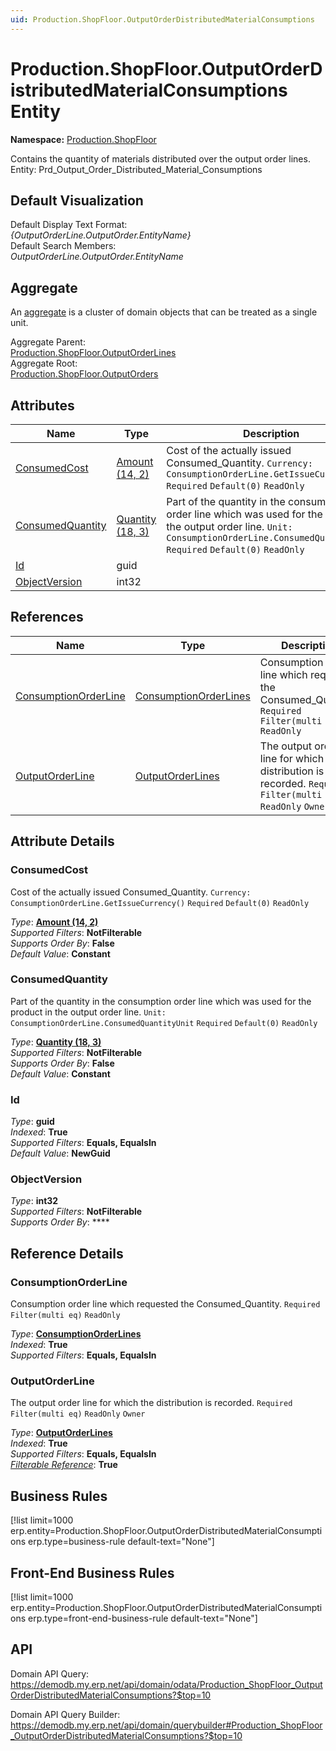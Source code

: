 ```yaml
---
uid: Production.ShopFloor.OutputOrderDistributedMaterialConsumptions
---
```

# Production.ShopFloor.OutputOrderDistributedMaterialConsumptions Entity

**Namespace:** [Production.ShopFloor](Production.ShopFloor.md)  

Contains the quantity of materials distributed over the output order lines. Entity: Prd_Output_Order_Distributed_Material_Consumptions

## Default Visualization
Default Display Text Format:  
_{OutputOrderLine.OutputOrder.EntityName}_  
Default Search Members:  
_OutputOrderLine.OutputOrder.EntityName_  

## Aggregate
An [aggregate](https://docs.erp.net/tech/advanced/concepts/aggregates.html) is a cluster of domain objects that can be treated as a single unit.  

Aggregate Parent:  
[Production.ShopFloor.OutputOrderLines](Production.ShopFloor.OutputOrderLines.md)  
Aggregate Root:  
[Production.ShopFloor.OutputOrders](Production.ShopFloor.OutputOrders.md)  

## Attributes

| Name | Type | Description |
| ---- | ---- | --- |
| [ConsumedCost](Production.ShopFloor.OutputOrderDistributedMaterialConsumptions.md#consumedcost) | [Amount (14, 2)](../data-types.md#amount) | Cost of the actually issued Consumed_Quantity. `Currency: ConsumptionOrderLine.GetIssueCurrency()` `Required` `Default(0)` `ReadOnly` 
| [ConsumedQuantity](Production.ShopFloor.OutputOrderDistributedMaterialConsumptions.md#consumedquantity) | [Quantity (18, 3)](../data-types.md#quantity) | Part of the quantity in the consumption order line which was used for the product in the output order line. `Unit: ConsumptionOrderLine.ConsumedQuantityUnit` `Required` `Default(0)` `ReadOnly` 
| [Id](Production.ShopFloor.OutputOrderDistributedMaterialConsumptions.md#id) | guid |  
| [ObjectVersion](Production.ShopFloor.OutputOrderDistributedMaterialConsumptions.md#objectversion) | int32 |  

## References

| Name | Type | Description |
| ---- | ---- | --- |
| [ConsumptionOrderLine](Production.ShopFloor.OutputOrderDistributedMaterialConsumptions.md#consumptionorderline) | [ConsumptionOrderLines](Production.ShopFloor.ConsumptionOrderLines.md) | Consumption order line which requested the Consumed_Quantity. `Required` `Filter(multi eq)` `ReadOnly` |
| [OutputOrderLine](Production.ShopFloor.OutputOrderDistributedMaterialConsumptions.md#outputorderline) | [OutputOrderLines](Production.ShopFloor.OutputOrderLines.md) | The output order line for which the distribution is recorded. `Required` `Filter(multi eq)` `ReadOnly` `Owner` |


## Attribute Details

### ConsumedCost

Cost of the actually issued Consumed_Quantity. `Currency: ConsumptionOrderLine.GetIssueCurrency()` `Required` `Default(0)` `ReadOnly`

_Type_: **[Amount (14, 2)](../data-types.md#amount)**  
_Supported Filters_: **NotFilterable**  
_Supports Order By_: **False**  
_Default Value_: **Constant**  

### ConsumedQuantity

Part of the quantity in the consumption order line which was used for the product in the output order line. `Unit: ConsumptionOrderLine.ConsumedQuantityUnit` `Required` `Default(0)` `ReadOnly`

_Type_: **[Quantity (18, 3)](../data-types.md#quantity)**  
_Supported Filters_: **NotFilterable**  
_Supports Order By_: **False**  
_Default Value_: **Constant**  

### Id

_Type_: **guid**  
_Indexed_: **True**  
_Supported Filters_: **Equals, EqualsIn**  
_Default Value_: **NewGuid**  

### ObjectVersion

_Type_: **int32**  
_Supported Filters_: **NotFilterable**  
_Supports Order By_: ****  


## Reference Details

### ConsumptionOrderLine

Consumption order line which requested the Consumed_Quantity. `Required` `Filter(multi eq)` `ReadOnly`

_Type_: **[ConsumptionOrderLines](Production.ShopFloor.ConsumptionOrderLines.md)**  
_Indexed_: **True**  
_Supported Filters_: **Equals, EqualsIn**  

### OutputOrderLine

The output order line for which the distribution is recorded. `Required` `Filter(multi eq)` `ReadOnly` `Owner`

_Type_: **[OutputOrderLines](Production.ShopFloor.OutputOrderLines.md)**  
_Indexed_: **True**  
_Supported Filters_: **Equals, EqualsIn**  
_[Filterable Reference](https://docs.erp.net/dev/domain-api/filterable-references.html)_: **True**  



## Business Rules

[!list limit=1000 erp.entity=Production.ShopFloor.OutputOrderDistributedMaterialConsumptions erp.type=business-rule default-text="None"]

## Front-End Business Rules

[!list limit=1000 erp.entity=Production.ShopFloor.OutputOrderDistributedMaterialConsumptions erp.type=front-end-business-rule default-text="None"]

## API

Domain API Query:
<https://demodb.my.erp.net/api/domain/odata/Production_ShopFloor_OutputOrderDistributedMaterialConsumptions?$top=10>

Domain API Query Builder:
<https://demodb.my.erp.net/api/domain/querybuilder#Production_ShopFloor_OutputOrderDistributedMaterialConsumptions?$top=10>

